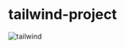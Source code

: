 # tailwind-project

![tailwind](https://user-images.githubusercontent.com/50848988/235543234-ac3a04ac-5449-454c-90e9-c18293d95141.png)
